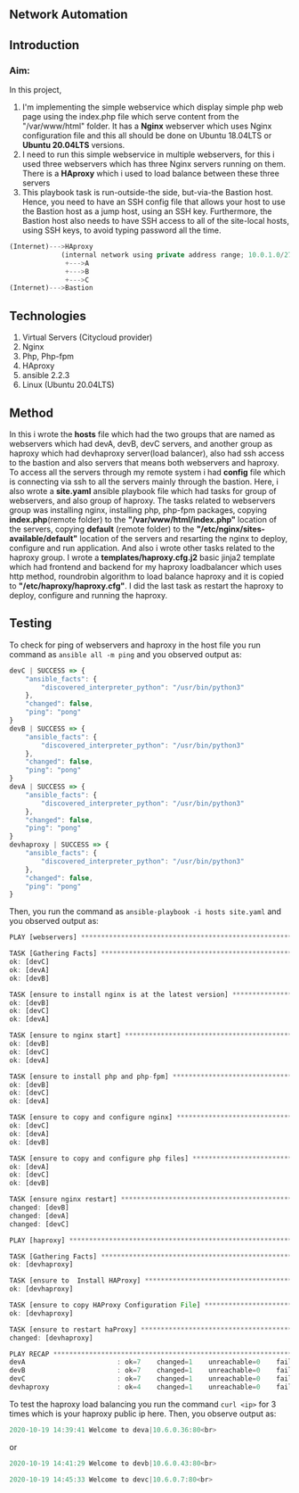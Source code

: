## Network Automation

## Introduction
### Aim:
In this project,
1. I'm implementing the simple webservice which display simple php web page using the index.php file which serve content from the "/var/www/html" folder. It has a **Nginx**  webserver which uses Nginx configuration file and this all should be done on Ubuntu 18.04LTS or **Ubuntu 20.04LTS** versions.
2. I need to run this simple webservice in multiple webservers, for this i used three webservers which has three Nginx servers running on them. There is a **HAproxy**  which i used to load balance between these three servers
3. This playbook task is run-outside-the side, but-via-the Bastion host. Hence, you need to have an SSH config file that allows your host to use the Bastion host as a jump host, using an SSH key. Furthermore, the Bastion host also needs to have SSH access to all of the site-local hosts, using SSH keys, to avoid typing password all the time.
``` js
(Internet)--->HAproxy
             (internal network using private address range; 10.0.1.0/27)
              +--->A
              +--->B
              +--->C
(Internet)--->Bastion
```

## Technologies
1. Virtual Servers (Citycloud provider)
2. Nginx
3. Php, Php-fpm
4. HAproxy
5. ansible 2.2.3
6. Linux (Ubuntu 20.04LTS)

## Method
In this i wrote the **hosts** file which had the two groups that are named as webservers which had devA, devB, devC servers, and another group as haproxy which had devhaproxy server(load balancer), also had ssh access to the bastion and also servers that means both webservers and haproxy. To access all the servers through my remote system i had **config** file which is connecting via ssh to all the servers mainly through the bastion. Here, i also wrote a **site.yaml** ansible playbook file which had tasks for group of webservers, and also group of haproxy. The tasks related to webservers group was installing nginx, installing php, php-fpm packages, copying **index.php**(remote folder) to the **"/var/www/html/index.php"** location of the servers, copying **default** (remote folder) to the **"/etc/nginx/sites-available/default"** location of the servers and resarting the nginx to deploy, configure and run application. And also i wrote other tasks related to the haproxy group. I wrote a  **templates/haproxy.cfg.j2** basic jinja2 template which had frontend and backend for my haproxy loadbalancer which uses http method, roundrobin algorithm to load balance haproxy and it is copied to **"/etc/haproxy/haproxy.cfg"**. I did the last task as restart the haproxy to deploy, configure and running the haproxy.

## Testing
To check for ping of webservers and haproxy  in the host file you run command as `ansible all -m ping` and you observed output as:
``` js
devC | SUCCESS => {
    "ansible_facts": {
        "discovered_interpreter_python": "/usr/bin/python3"
    },
    "changed": false,
    "ping": "pong"
}
devB | SUCCESS => {
    "ansible_facts": {
        "discovered_interpreter_python": "/usr/bin/python3"
    },
    "changed": false,
    "ping": "pong"
}
devA | SUCCESS => {
    "ansible_facts": {
        "discovered_interpreter_python": "/usr/bin/python3"
    },
    "changed": false,
    "ping": "pong"
}
devhaproxy | SUCCESS => {
    "ansible_facts": {
        "discovered_interpreter_python": "/usr/bin/python3"
    },
    "changed": false,
    "ping": "pong"
}
```
Then, you run the command as `ansible-playbook -i hosts site.yaml` and you observed output as:
``` js
PLAY [webservers] **************************************************************

TASK [Gathering Facts] *********************************************************
ok: [devC]
ok: [devA]
ok: [devB]

TASK [ensure to install nginx is at the latest version] ************************
ok: [devB]
ok: [devC]
ok: [devA]

TASK [ensure to nginx start] ***************************************************
ok: [devB]
ok: [devC]
ok: [devA]

TASK [ensure to install php and php-fpm] ***************************************
ok: [devB]
ok: [devC]
ok: [devA]

TASK [ensure to copy and configure nginx] **************************************
ok: [devC]
ok: [devA]
ok: [devB]

TASK [ensure to copy and configure php files] **********************************
ok: [devA]
ok: [devC]
ok: [devB]

TASK [ensure nginx restart] ****************************************************
changed: [devB]
changed: [devA]
changed: [devC]

PLAY [haproxy] *****************************************************************

TASK [Gathering Facts] *********************************************************
ok: [devhaproxy]

TASK [ensure to  Install HAProxy] **********************************************
ok: [devhaproxy]

TASK [ensure to copy HAProxy Configuration File] *******************************
ok: [devhaproxy]

TASK [ensure to restart haProxy] ***********************************************
changed: [devhaproxy]

PLAY RECAP *********************************************************************
devA                       : ok=7    changed=1    unreachable=0    failed=0    skipped=0    rescued=0    ignored=0   
devB                       : ok=7    changed=1    unreachable=0    failed=0    skipped=0    rescued=0    ignored=0   
devC                       : ok=7    changed=1    unreachable=0    failed=0    skipped=0    rescued=0    ignored=0   
devhaproxy                 : ok=4    changed=1    unreachable=0    failed=0    skipped=0    rescued=0    ignored=0
```
To test the haproxy load balancing you run the command `curl <ip>` for 3 times which is your haproxy public ip here. Then, you observe output as:
``` js
2020-10-19 14:39:41 Welcome to deva|10.6.0.36:80<br>
```
or
``` js
2020-10-19 14:41:29 Welcome to devb|10.6.0.43:80<br>
```
``` js
2020-10-19 14:45:33 Welcome to devc|10.6.0.7:80<br>
```











